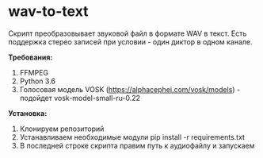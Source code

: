 # wav-to-text
Скрипт преобразовывает звуковой файл в формате WAV в текст.
Есть поддержка стерео записей при условии - один диктор в одном канале.

**Требования:**
1. FFMPEG
2. Python 3.6
3. Голосовая модель VOSK (https://alphacephei.com/vosk/models) - подойдет vosk-model-small-ru-0.22

**Установка:**
1. Клонируем репозиторий
2. Устанавливаем необходимые модули pip install -r requirements.txt
3. В последней строке скрипта правим путь к аудиофайлу и запускаем

